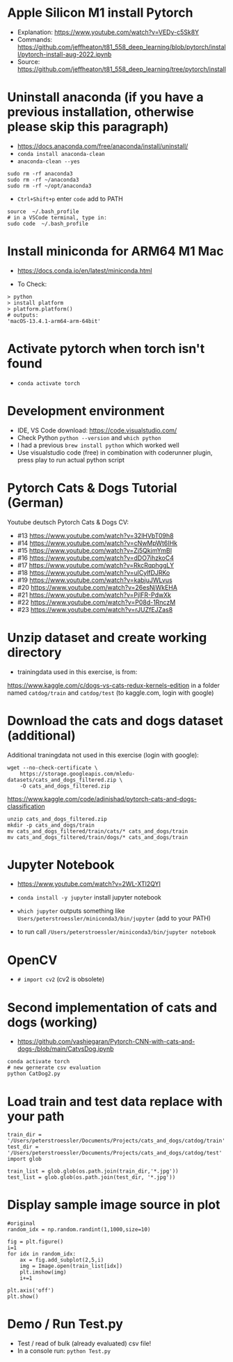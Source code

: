 # Apple Silicon M1 install Pytorch

- Explanation: https://www.youtube.com/watch?v=VEDy-c5Sk8Y
- Commands: https://github.com/jeffheaton/t81_558_deep_learning/blob/pytorch/install/pytorch-install-aug-2022.ipynb
- Source: https://github.com/jeffheaton/t81_558_deep_learning/tree/pytorch/install

# Uninstall anaconda (if you have a previous installation, otherwise please skip this paragraph)

- https://docs.anaconda.com/free/anaconda/install/uninstall/
- `conda install anaconda-clean`
- `anaconda-clean --yes`
``` 
sudo rm -rf anaconda3
sudo rm -rf ~/anaconda3
sudo rm -rf ~/opt/anaconda3

```

- `Ctrl+Shift+p` enter `code` add to PATH
```
source  ~/.bash_profile
# in a VSCode terminal, type in:
sudo code  ~/.bash_profile  
```

# Install miniconda for ARM64 M1 Mac

- https://docs.conda.io/en/latest/miniconda.html

- To Check:
```
> python
> install platform
> platform.platform()
# outputs:
'macOS-13.4.1-arm64-arm-64bit'
```

# Activate pytorch when torch isn't found
 
 - `conda activate torch`

# Development environment

- IDE, VS Code download: https://code.visualstudio.com/
- Check Python `python --version` and `which python`
- I had a previous  `brew install python` which worked well
- Use visualstudio code (free) in combination with coderunner plugin, press play to run actual python script

# Pytorch Cats & Dogs Tutorial (German)

Youtube deutsch Pytorch Cats & Dogs CV:

- #13 https://www.youtube.com/watch?v=32lHVbT09h8
- #14 https://www.youtube.com/watch?v=cNwMpWt6IHk
- #15 https://www.youtube.com/watch?v=Zj5QkjmYmBI
- #16 https://www.youtube.com/watch?v=dDO7ihzkoC4
- #17 https://www.youtube.com/watch?v=RkcRqphggLY
- #18 https://www.youtube.com/watch?v=ulCylfDJRKo
- #19 https://www.youtube.com/watch?v=kabjuJWLvus
- #20 https://www.youtube.com/watch?v=26esNjWkEHA
- #21 https://www.youtube.com/watch?v=PjlFR-PdwXk
- #22 https://www.youtube.com/watch?v=P08d-1RnczM
- #23 https://www.youtube.com/watch?v=rJUZfEJZas8

# Unzip dataset and create working directory

- trainingdata used in this exercise, is from: 

https://www.kaggle.com/c/dogs-vs-cats-redux-kernels-edition
in a folder named `catdog/train` and `catdog/test`
(to kaggle.com, login with google)

# Download the cats and dogs dataset (additional)

Additional traningdata not used in this exercise (login with google):
````
wget --no-check-certificate \
    https://storage.googleapis.com/mledu-datasets/cats_and_dogs_filtered.zip \
    -O cats_and_dogs_filtered.zip
````



https://www.kaggle.com/code/adinishad/pytorch-cats-and-dogs-classification
````
unzip cats_and_dogs_filtered.zip
mkdir -p cats_and_dogs/train
mv cats_and_dogs_filtered/train/cats/* cats_and_dogs/train
mv cats_and_dogs_filtered/train/dogs/* cats_and_dogs/train
`````

# Jupyter Notebook

- https://www.youtube.com/watch?v=2WL-XTl2QYI

- `conda install -y jupyter` install jupyter notebook
- `which jupyter` outputs something like `Users/peterstroessler/miniconda3/bin/jupyter` (add to your PATH)
- to run call `/Users/peterstroessler/miniconda3/bin/jupyter notebook`


# OpenCV

- `# import cv2` (cv2 is obsolete)


# Second implementation of cats and dogs (working)

- https://github.com/vashiegaran/Pytorch-CNN-with-cats-and-dogs-/blob/main/CatvsDog.ipynb

```
conda activate torch
# new gernerate csv evaluation
python CatDog2.py 
```

# Load train and test data replace with your path
```
train_dir = '/Users/peterstroessler/Documents/Projects/cats_and_dogs/catdog/train'
test_dir = '/Users/peterstroessler/Documents/Projects/cats_and_dogs/catdog/test'
import glob

train_list = glob.glob(os.path.join(train_dir,'*.jpg'))
test_list = glob.glob(os.path.join(test_dir, '*.jpg'))
```

# Display sample image source in plot

```
#original
random_idx = np.random.randint(1,1000,size=10)

fig = plt.figure()
i=1
for idx in random_idx:
    ax = fig.add_subplot(2,5,i)
    img = Image.open(train_list[idx])
    plt.imshow(img)
    i+=1

plt.axis('off')
plt.show()
```

# Demo / Run Test.py
- Test / read of bulk (already evaluated) csv file!
- In a console run: `python Test.py`